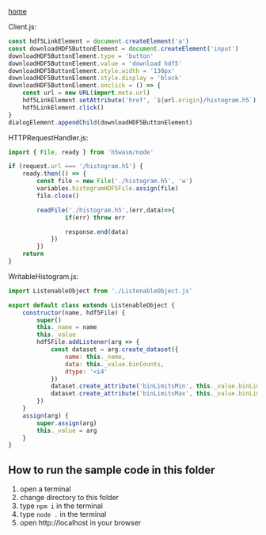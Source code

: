 [home](../README.md)

Client.js:
```js
const hdf5LinkElement = document.createElement('a')
const downloadHDF5ButtonElement = document.createElement('input')
downloadHDF5ButtonElement.type = 'button'
downloadHDF5ButtonElement.value = 'download hdf5'
downloadHDF5ButtonElement.style.width = '130px'
downloadHDF5ButtonElement.style.display = 'block'
downloadHDF5ButtonElement.onclick = () => {
    const url = new URL(import.meta.url)
    hdf5LinkElement.setAttribute('href', `${url.origin}/histogram.h5`)
    hdf5LinkElement.click()
}
dialogElement.appendChild(downloadHDF5ButtonElement)
```

HTTPRequestHandler.js:
```js
import { File, ready } from 'h5wasm/node'

if (request.url === '/histogram.h5') {
    ready.then(() => {
        const file = new File('./histogram.h5', 'w')
        variables.histogramHDF5File.assign(file)
        file.close()

        readFile('./histogram.h5',(err,data)=>{
                if(err) throw err

                response.end(data)
            })
        })
    return
}
```

WritableHistogram.js:
```js
import ListenableObject from './ListenableObject.js'

export default class extends ListenableObject {
    constructor(name, hdf5File) {
        super()
        this._name = name
        this._value
        hdf5File.addListener(arg => {
            const dataset = arg.create_dataset({
                name: this._name,
                data: this._value.binCounts,
                dtype: '<i4'
            })
            dataset.create_attribute('binLimitsMin', this._value.binLimits[0], null, '<f')
            dataset.create_attribute('binLimitsMax', this._value.binLimits[1], null, '<f')
        })
    }
    assign(arg) {
        super.assign(arg)
        this._value = arg
    }
}
```

## How to run the sample code in this folder
1. open a terminal
1. change directory to this folder
1. type `npm i` in the terminal
1. type `node .` in the terminal
1. open http://localhost in your browser